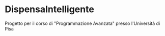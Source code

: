 # DispensaIntelligente
Progetto per il corso di "Programmazione Avanzata" presso l'Università di Pisa
